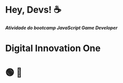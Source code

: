 # Hey, Devs! ☕

##### Atividade do bootcamp JavaScript Game Developer 
# Digital Innovation One 

#  🟢  📝
